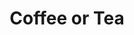 ---
title: "Coffee or Tea"
description: ""
price_s: "1.50"
price_l: ""
price_lg: ""
weight: "7"
hidden: true
---